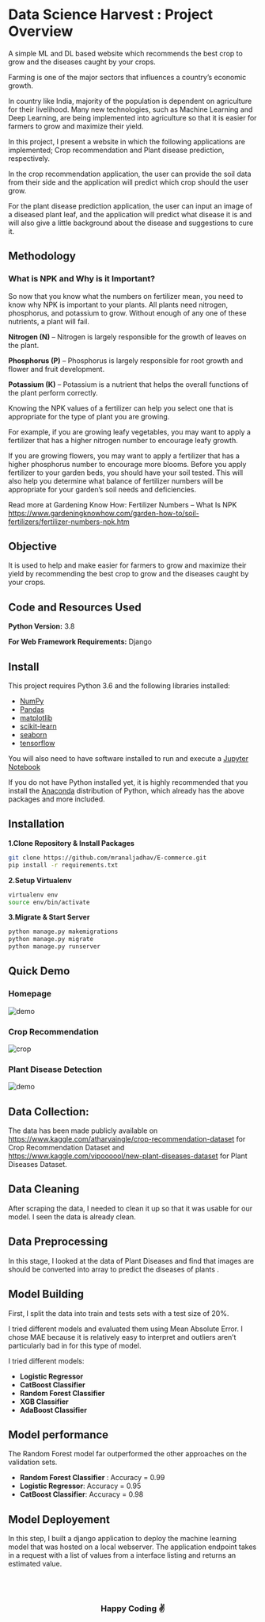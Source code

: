 #  Data Science Harvest : Project Overview 

A simple ML and DL based website which recommends the best crop to grow and the diseases caught by your crops.

Farming is one of the major sectors that influences a country’s economic growth.

In country like India, majority of the population is dependent on agriculture for their livelihood. Many new technologies, such as Machine Learning and Deep Learning, are being implemented into agriculture so that it is easier for farmers to grow and maximize their yield.

In this project, I present a website in which the following applications are implemented; Crop recommendation and Plant disease prediction, respectively.

In the crop recommendation application, the user can provide the soil data from their side and the application will predict which crop should the user grow.

For the  plant disease prediction application, the user can input an image of a diseased plant leaf, and the application will predict what disease it is and will also give a little background about the disease and suggestions to cure it.


## Methodology

### What is NPK and Why is it Important?

So now that you know what the numbers on fertilizer mean, you need to know why NPK is important to your plants. All plants need nitrogen, phosphorus, and potassium to grow. Without enough of any one of these nutrients, a plant will fail. 

<b>Nitrogen (N)</b> – Nitrogen is largely responsible for the growth of leaves on the plant. 

<b>Phosphorus (P)</b> – Phosphorus is largely responsible for root growth and flower and fruit development. 

<b>Potassium (K)</b> – Potassium is a nutrient that helps the overall functions of the plant perform correctly.

Knowing the NPK values of a fertilizer can help you select one that is appropriate for the type of plant you are growing. 

For example, if you are growing leafy vegetables, you may want to apply a fertilizer that has a higher nitrogen number to encourage leafy growth. 

If you are growing flowers, you may want to apply a fertilizer that has a higher phosphorus number to encourage more blooms. Before you apply fertilizer to your garden beds, you should have your soil tested. This will also help you determine what balance of fertilizer numbers will be appropriate for your garden’s soil needs and deficiencies.

Read more at Gardening Know How: Fertilizer Numbers – What Is NPK https://www.gardeningknowhow.com/garden-how-to/soil-fertilizers/fertilizer-numbers-npk.htm

## Objective

It is used to help and make easier for farmers to grow and maximize their yield by recommending the best crop to grow and the diseases caught by your crops.

## Code and Resources Used 

**Python Version:** 3.8

**For Web Framework Requirements:** Django

## Install

This project requires Python 3.6 and the following libraries installed:
- [NumPy](http://www.numpy.org/)
- [Pandas](http://pandas.pydata.org)
- [matplotlib](http://matplotlib.org/)
- [scikit-learn](http://scikit-learn.org/stable/)
- [seaborn](https://seaborn.pydata.org/)
- [tensorflow](https://www.tensorflow.org/)

You will also need to have software installed to run and execute a [Jupyter Notebook](http://ipython.org/notebook.html)

If you do not have Python installed yet, it is highly recommended that you install the [Anaconda](https://www.anaconda.com) distribution of Python, which already has the above packages and more included.

## Installation

**1.Clone Repository & Install Packages**
```sh
git clone https://github.com/mranaljadhav/E-commerce.git
pip install -r requirements.txt
```
**2.Setup Virtualenv**
```sh
virtualenv env
source env/bin/activate
```
**3.Migrate & Start Server**
```sh
python manage.py makemigrations
python manage.py migrate
python manage.py runserver
```

## Quick Demo

### Homepage 

![demo](https://media.giphy.com/media/Pq0HhPiXEW8Yt8v6Yc/giphy.gif)


### Crop Recommendation

![crop](https://media.giphy.com/media/UoycL04mgn0n7MFhJW/giphy.gif)


### Plant Disease Detection

![demo](https://media.giphy.com/media/PTDgdma07tPDHKxRFm/giphy.gif)

## Data Collection:

The data has been made publicly available on https://www.kaggle.com/atharvaingle/crop-recommendation-dataset for Crop Recommendation Dataset and https://www.kaggle.com/vipoooool/new-plant-diseases-dataset for Plant Diseases Dataset.

## Data Cleaning

After scraping the data, I needed to clean it up so that it was usable for our model. I seen the data is already clean.

## Data Preprocessing

In this stage, I looked at the data of Plant Diseases and find that images are should be converted into array to predict the diseases of plants .

## Model Building 

First, I split the data into train and tests sets with a test size of 20%.   

I tried  different models and evaluated them using Mean Absolute Error. I chose MAE because it is relatively easy to interpret and outliers aren’t particularly bad in for this type of model.   

I tried different models:
*	**Logistic Regressor** 
*	**CatBoost Classifier** 
*	**Random Forest Classifier** 
* **XGB Classifier** 
* **AdaBoost Classifier** 

## Model performance
The Random Forest model far outperformed the other approaches on the validation sets. 
*	**Random Forest Classifier** : Accuracy = 0.99
*	**Logistic Regressor**: Accuracy = 0.95
*	**CatBoost Classifier**: Accuracy = 0.98

## Model Deployement
In this step, I built a django application to deploy the machine learning model that was hosted on a local webserver. The application endpoint takes in a request with a list of values from a interface  listing and returns an estimated value. 

<div align="center">
  <br>
  <br>
  <h3>Happy Coding ✌</h3>
</div>
